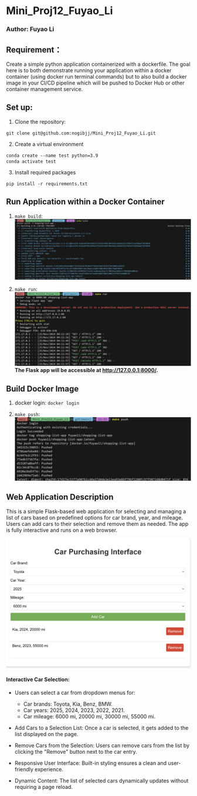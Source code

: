 # Mini_Proj12_Fuyao_Li

### Author: Fuyao Li

## Requirement：
Create a simple python application containerized with a dockerfile. The goal here is to both demonstrate running your application within a docker container (using docker run terminal commands) but to also build a docker image in your CI/CD pipeline which will be pushed to Docker Hub or other container management service.

## Set up:
1. Clone the repository:
``` shell
git clone git@github.com:nogibjj/Mini_Proj12_Fuyao_Li.git
```
2. Create a virtual environment
``` shell
conda create --name test python=3.9
conda activate test
```
3. Install required packages
``` shell
pip install -r requirements.txt
```

## Run Application within a Docker Container
1. `make build`:
![build](fig/make_build.png)

2. `make run`:
![build](fig/make_run.png)
**The Flask app will be accessible at http://127.0.0.1:8000/.**


## Build Docker Image
1. docker login:
`docker login`

2. `make push`:
![build](fig/make_push.png)


## Web Application Description
This is a simple Flask-based web application for selecting and managing a list of cars based on predefined options for car brand, year, and mileage. Users can add cars to their selection and remove them as needed. The app is fully interactive and runs on a web browser.

![build](fig/interface.png)

#### Interactive Car Selection:
+ Users can select a car from dropdown menus for:
    - Car brands: Toyota, Kia, Benz, BMW.
    - Car years: 2025, 2024, 2023, 2022, 2021.
    - Car mileage: 6000 mi, 20000 mi, 30000 mi, 55000 mi.

+ Add Cars to a Selection List:
Once a car is selected, it gets added to the list displayed on the page.

+ Remove Cars from the Selection:
Users can remove cars from the list by clicking the "Remove" button next to the car entry.

+ Responsive User Interface:
Built-in styling ensures a clean and user-friendly experience.

+ Dynamic Content:
The list of selected cars dynamically updates without requiring a page reload.
